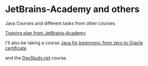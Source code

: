 
# <strong>JetBrains-Academy and others</strong>

Java Courses and different tasks from other courses

<a href="https://hyperskill.org/">Training plan from JetBrains-Academy</a>

I'll also be taking a course 
<a href="https://www.udemy.com/course/java-oca-oracle/">Java for beginners: from zero to Oracle certificate</a>

and the <a href="https://www.udemy.com/user/devstudy-net/">DevStudy.net</a> course.
